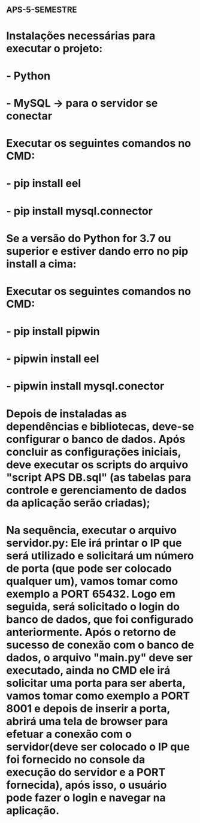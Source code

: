 ## APS-5-SEMESTRE
#    Instalações necessárias para executar o projeto:
#        - Python
#        - MySQL -> para o servidor se conectar
#        Executar os seguintes comandos no CMD:
#            - pip install eel
#            - pip install mysql.connector 
#    Se a versão do Python for 3.7 ou superior e estiver dando erro no pip install a cima:
#        Executar os seguintes comandos no CMD:
#            - pip install pipwin
#            - pipwin install eel
#            - pipwin install mysql.conector
#    Depois de instaladas as dependências e bibliotecas, deve-se configurar o banco de dados. Após concluir as configurações iniciais, deve executar os scripts do arquivo "script APS DB.sql" (as tabelas para controle e gerenciamento de dados da aplicação serão criadas);
#    Na sequência, executar o arquivo servidor.py: Ele irá printar o IP que será utilizado e solicitará um número de porta (que pode ser colocado qualquer um), vamos tomar como exemplo a PORT 65432. Logo em seguida, será solicitado o login do banco de dados, que foi configurado anteriormente. Após o retorno de sucesso de conexão com o banco de dados, o arquivo "main.py" deve ser executado, ainda no CMD ele irá solicitar uma porta para ser aberta, vamos tomar como exemplo a PORT 8001 e depois de inserir a porta, abrirá uma tela de browser para efetuar a conexão com o servidor(deve ser colocado o IP que foi fornecido no console da execução do servidor e a PORT fornecida), após isso, o usuário pode fazer o login e navegar na aplicação.
